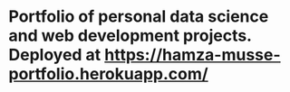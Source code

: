# Portfolio of personal data science and web development projects. Deployed at https://hamza-musse-portfolio.herokuapp.com/
